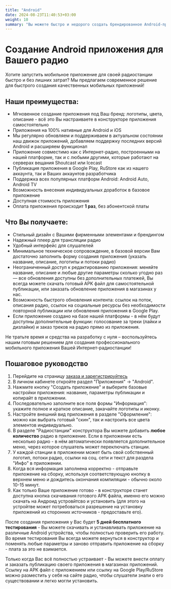 ```yaml
---
title: "Android"
date: 2024-08-23T11:40:53+03:00
weight: 10
summary: "Вы можете быстро и недорого создать брендированное Android-приложение для своей радиостанции с помощью нашей платформы — без программирования, с настраиваемым дизайном, интеграцией потоков вещания и возможностью публикации в магазинах приложений Google Play и RuStore; обновления бесплатны, тестирование доступно до оплаты, а платёж — только одноразовый."
---
```


# Создание Android приложения для Вашего радио
Хотите запустить мобильное приложение для своей радиостанции быстро и без лишних затрат? Мы предлагаем современное решение для быстрого создания качественных мобильных приложений!

## Наши преимущества:
- Мгновенное создание приложения под Ваш бренд: логотипы, цвета, описание - всё это Вы настраиваете в конструкторе приложения самостоятельно
- Приложения на 100% нативные для Android и iOS
- Мы регулярно обновляем и поддерживаем в актуальном состоянии наш движок приложений, добавляем поддержку последних версий Android и расширяем функционал
- Приложение совместимо как с Интернет-радио, построенными на нашей платформе, так и с любыми другими, которые работают на серверах вещания Shoutcast или Icecast
- Публикация приложения в Google Play, RuStore как из нашего аккаунта, так и Ваших аккаунтов разработчика
- Поддержка всех популярных платформ Android: Android Auto, Android TV
- Возможность внесения индивидуальных доработок в базовое приложение
- Доступная стоимость приложения
- Оплата приложения происходит **1 раз**, без абонентской платы

## Что Вы получаете:
- Стильный дизайн с Вашими фирменными элементами и брендингом
- Надежный плеер для трансляции радио
- Удобный интерфейс для слушателей
- Минимальное техническое сопровождение, в базовой версии Вам достаточно заполнить форму создания приложения (указать название, описание, логотипы и потоки радио)
- Неограниченный доступ к редактированию приложения: меняйте название, описание и любые другие параметры сколько угодно раз — все обновления доступны без дополнительных платежей, Вы всегда можете скачать готовый APK файл для самостоятельной публикации, или заказать обновление приложения в магазинах у нас.
- Возможность быстрого обновления контента: ссылок на поток, описания радио, ссылок на социальные ресурсы без необходимости повторной публикации или обновления приложения в Google Play.
- Если приложение создано на базе нашей платформы - в нём будут доступны дополнительные функции: голосование за треки (лайки и дизлайки) и заказ треков на радио прямо из приложения.

Не тратьте время и средства на разработку с нуля – воспользуйтесь нашим готовым решением для создания профессионального мобильного приложения Вашей Интернет-радиостанции!

## Пошаговое руководство
1. Перейдите на страницу <a href="https://app.radio-tochka.com/login/" target="_blank">заказа и зарегистрируйтесь</a>
2. В личном кабинете откройте раздел "Приложения" -> "Android".
3. Нажмите кнопку "Создать приложение" и выберите базовые настройки приложения: название, параметры публикации и копирайт в приложении.
4. Последовательно заполните все поля формы "Информация": укажите полное и краткое описание, закачайте логотипы и иконку.
5. Настройте внешний вид приложения в разделе "Оформление": можно как выбрать готовый "скин", так и настроить все цвета элементов индивидуально.
6. В разделе "Радиостанции" конструктора Вы можете добавить **любое количество** радио в приложение. Если в приложении есть несколько радио - в нём автоматически появляется дополнительное меню, через которое слушатель может переключать станции.
7. У каждой станции в приложении может быть свой собственный логотип, потоки радио, ссылки на соц. сети и текст для раздела "Инфо" в приложении.
8. Когда вся информация заполнена корректно - отправьте приложение на сборку, используя соответствующую кнопку в верхнем меню и дождитесь окончания компиляции - обычно около 10-15 минут.
9. Как только Ваше приложение готово - в конструкторе станет доступна кнопка скачивания готового APK файла, именно его можно скачать на Андроид устровйтсво и установить (для этого на устройтве может потребоваться разрешение на установку приложений из сторонних источников - предоставьте его).

После создания приложения у Вас будет **5 дней бесплатного тестирования** - Вы можете скачивать и устанавливать приложение на различные Android устройства, чтобы полностью проверить его работу. Во время тестирования Вы всегда можете вернуться в конструктор и поменять любые параметры и заново отправить приложение на сборку - плата за это не взимается.

Только когда Вас всё полностью устраивает - Вы можете внести оплату и заказать публикацию своего приложения в магазинах приложений.
Ссылку на APK файл с приложением или ссылку на Google Play/RuStore можно разместить у себя на сайте радио, чтобы слушатели знали о его существовании и легко могли установить.

